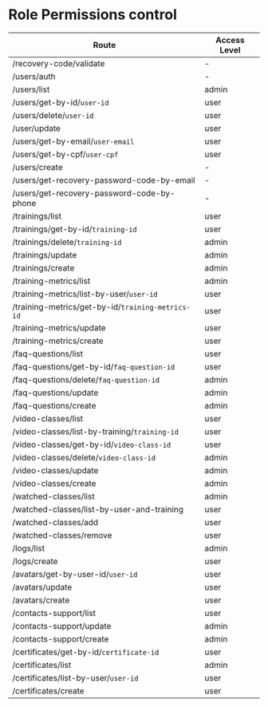 # Role Permissions control

| Route                                          | Access Level |
|------------------------------------------------|--------------|
| /recovery-code/validate                        | -            |
| /users/auth                                    | -            |
| /users/list                                    | admin        |
| /users/get-by-id/`user-id`                     | user         |
| /users/delete/`user-id`                        | user         |
| /user/update                                   | user         |
| /users/get-by-email/`user-email`               | user         |
| /users/get-by-cpf/`user-cpf`                   | user         |
| /users/create                                  | -            |
| /users/get-recovery-password-code-by-email     | -            |
| /users/get-recovery-password-code-by-phone     | -            |
| /trainings/list                                | user         |
| /trainings/get-by-id/`training-id`             | user         |
| /trainings/delete/`training-id`                | admin        |
| /trainings/update                              | admin        |
| /trainings/create                              | admin        |
| /training-metrics/list                         | admin        |
| /training-metrics/list-by-user/`user-id`       | user         |
| /training-metrics/get-by-id/`training-metrics-id` | user      |
| /training-metrics/update                       | user         |
| /training-metrics/create                       | user         |
| /faq-questions/list                            | user         |
| /faq-questions/get-by-id/`faq-question-id`     | user         |
| /faq-questions/delete/`faq-question-id`        | admin        |
| /faq-questions/update                          | admin        |
| /faq-questions/create                          | admin        |
| /video-classes/list                            | user         |
| /video-classes/list-by-training/`training-id`  | user         |
| /video-classes/get-by-id/`video-class-id`      | user         |
| /video-classes/delete/`video-class-id`         | admin        |
| /video-classes/update                          | admin        |
| /video-classes/create                          | admin        |
| /watched-classes/list                          | admin        |
| /watched-classes/list-by-user-and-training     | user         |
| /watched-classes/add                           | user         |
| /watched-classes/remove                           | user         |
| /logs/list                                     | admin        |
| /logs/create                                   | user         |
| /avatars/get-by-user-id/`user-id`              | user         |
| /avatars/update                                | user         |
| /avatars/create                                | user         |
| /contacts-support/list                         | user         |
| /contacts-support/update                       | admin        |
| /contacts-support/create                       | admin        |
| /certificates/get-by-id/`certificate-id`       | user         |
| /certificates/list                             | admin        |
| /certificates/list-by-user/`user-id`           | user         |
| /certificates/create                           | user         |
